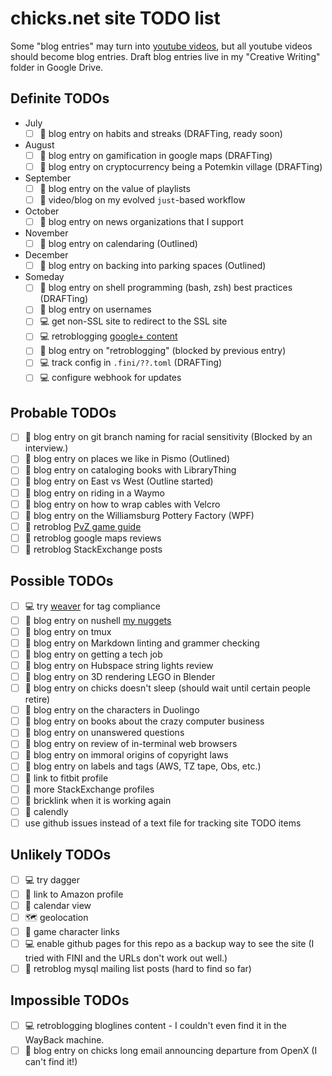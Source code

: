 # chicks.net site TODO list

Some "blog entries" may turn into
[youtube videos](https://www.youtube.com/@ChristopherHicksFINI), but all
youtube videos should become blog entries.  Draft blog entries live in my
"Creative Writing" folder in Google Drive.

## Definite TODOs

- July
  - [ ] :pencil: blog entry on habits and streaks (DRAFTing, ready soon)
- August
  - [ ] :pencil: blog entry on gamification in google maps (DRAFTing)
  - [ ] :pencil: blog entry on cryptocurrency being a Potemkin village (DRAFTing)
- September
  - [ ] :pencil: blog entry on the value of playlists
  - [ ] :pencil: video/blog on my evolved `just`-based workflow
- October
  - [ ] :pencil: blog entry on news organizations that I support
- November
  - [ ] :pencil: blog entry on calendaring (Outlined)
- December
  - [ ] :pencil: blog entry on backing into parking spaces (Outlined)
- Someday
  - [ ] :pencil: blog entry on shell programming (bash, zsh) best practices (DRAFTing)
  - [ ] :pencil: blog entry on usernames
  - [ ] :computer: get non-SSL site to redirect to the SSL site
  - [ ] :computer: retroblogging [google+ content](https://github.com/chicks-net/google-plus-posts-dumper)
  - [ ] :pencil: blog entry on "retroblogging" (blocked by previous entry)
  - [ ] :computer: track config in `.fini/??.toml` (DRAFTing)
  - [ ] :computer: configure webhook for updates

## Probable TODOs

- [ ] :pencil: blog entry on git branch naming for racial sensitivity (Blocked by an interview.)
- [ ] :pencil: blog entry on places we like in Pismo (Outlined)
- [ ] :pencil: blog entry on cataloging books with LibraryThing
- [ ] :pencil: blog entry on East vs West (Outline started)
- [ ] :pencil: blog entry on riding in a Waymo
- [ ] :pencil: blog entry on how to wrap cables with Velcro
- [ ] :pencil: blog entry on the Williamsburg Pottery Factory (WPF)
- [ ] :pencil: retroblog [PvZ game guide](https://steamcommunity.com/sharedfiles/filedetails/?id=396162375)
- [ ] :pencil: retroblog google maps reviews
- [ ] :pencil: retroblog StackExchange posts

## Possible TODOs

- [ ] :computer: try [weaver](https://github.com/open-telemetry/weaver) for tag compliance
- [ ] :pencil: blog entry on nushell [my nuggets](https://gist.github.com/chicks-net/7fa2425f6afb14261f39352605019209)
- [ ] :pencil: blog entry on tmux
- [ ] :pencil: blog entry on Markdown linting and grammer checking
- [ ] :pencil: blog entry on getting a tech job
- [ ] :pencil: blog entry on Hubspace string lights review
- [ ] :pencil: blog entry on 3D rendering LEGO in Blender
- [ ] :pencil: blog entry on chicks doesn't sleep (should wait until certain people retire)
- [ ] :pencil: blog entry on the characters in Duolingo
- [ ] :pencil: blog entry on books about the crazy computer business
- [ ] :pencil: blog entry on unanswered questions
- [ ] :pencil: blog entry on review of in-terminal web browsers
- [ ] :pencil: blog entry on immoral origins of copyright laws
- [ ] :pencil: blog entry on labels and tags (AWS, TZ tape, Obs, etc.)
- [ ] :link: link to fitbit profile
- [ ] :link: more StackExchange profiles
- [ ] :link: bricklink when it is working again
- [ ] :link: calendly
- [ ] use github issues instead of a text file for tracking site TODO items

## Unlikely TODOs

- [ ] :computer: try dagger
- [ ] :link: link to Amazon profile
- [ ] 📆 calendar view
- [ ] :world_map: geolocation
- [ ] :link: game character links
- [ ] :computer: enable github pages for this repo as a backup way to see the site (I tried with FINI and the URLs don't work out well.)
- [ ] :pencil: retroblog mysql mailing list posts (hard to find so far)

## Impossible TODOs

- [ ] :computer: retroblogging bloglines content - I couldn't even find it in the WayBack machine.
- [ ] :pencil: blog entry on chicks long email announcing departure from OpenX (I can't find it!)
